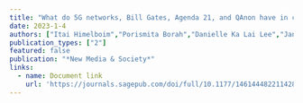 ```yaml
---
title: "What do 5G networks, Bill Gates, Agenda 21, and QAnon have in common? Sources, distribution, and characteristics"
date: 2023-1-4
authors: ["Itai Himelboim","Porismita Borah","Danielle Ka Lai Lee","Janice Lee","Yan Su","Anastasia Vishnevskaya","Xizhu Xiao"]
publication_types: ["2"]
featured: false
publication: "*New Media & Society*"
links:
  - name: Document link
    url: 'https://journals.sagepub.com/doi/full/10.1177/14614448221142800'
---
```

